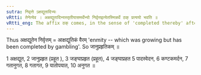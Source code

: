 ```yaml
---
sutra: निवृत्ते ऽक्षद्यूतादिभ्यः
vRtti: तेनेत्येव । अक्षद्यूतादिभ्यस्तृतीयासमर्थेभ्यो निर्वृत्तइत्येतस्मिन्नर्थे ठक् प्रत्ययो भवति ॥
vRtti_eng: The affix ठक् comes, in the sense of 'completed thereby' after the words '_akshadyuta_ &c', being in the third case in construction.
---
```

Thus अक्षद्यूतेन निर्वृत्तम् = आक्षद्यूतिकं वैरम् 'enmity -- which was growing but has been completed by gambling'. So जानुप्रहृतिकम् ॥

1 अक्षद्यूत, 2 जानुप्रहृत (प्रहूत ), 3 जङ्घाप्रहृत (प्रहूत), 4 जङ्घाप्रहत 5 पादस्वेदन, 6 कण्टकमर्दन, 7 गतानुगत, 8 गतागत, 9 यातोपयात, 10 अनुगत ॥
